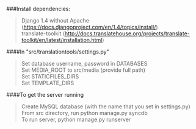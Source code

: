 
###Install dependencies:
>Django 1.4 without Apache (https://docs.djangoproject.com/en/1.4/topics/install/)   
>translate-toolkit (http://docs.translatehouse.org/projects/translate-toolkit/en/latest/installation.html)   

####In "src/translationtools/settings.py"
>Set database username, password in DATABASES   
>Set MEDIA_ROOT to src/media (provide full path)   
>Set STATICFILES_DIRS   
>Set TEMPLATE_DIRS   

####To get the server running
>Create MySQL database (with the name that you set in settings.py)   
>From src directory, run python manage.py syncdb   
>To run server, python manage.py runserver   
